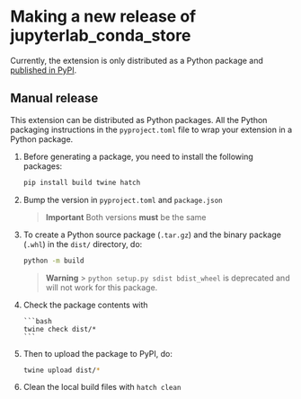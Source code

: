 # Making a new release of jupyterlab_conda_store

Currently, the extension is only distributed as a Python package and [published in PyPI](https://pypi.org/project/jupyterlab-conda-store/).

## Manual release

This extension can be distributed as Python packages.
All the Python packaging instructions in the `pyproject.toml` file to wrap your extension in a Python package.

1.  Before generating a package, you need to install the following packages:

    ```bash
    pip install build twine hatch
    ```

1.  Bump the version in `pyproject.toml` and `package.json`

    > **Important**
    > Both versions **must** be the same

1.  To create a Python source package (`.tar.gz`) and the binary package (`.whl`) in the `dist/` directory, do:

    ```bash
    python -m build
    ```

    > **Warning** > `python setup.py sdist bdist_wheel` is deprecated and will not work for this package.

1.  Check the package contents with

        ```bash
        twine check dist/*
        ```

1.  Then to upload the package to PyPI, do:

    ```bash
    twine upload dist/*
    ```

1.  Clean the local build files with `hatch clean`
